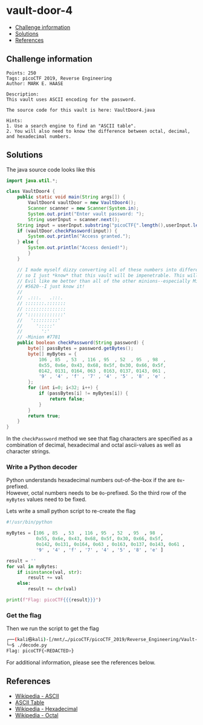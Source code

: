 # vault-door-4

- [Challenge information](#challenge-information)
- [Solutions](#solutions)
- [References](#references)

## Challenge information
```
Points: 250
Tags: picoCTF 2019, Reverse Engineering
Author: MARK E. HAASE

Description:
This vault uses ASCII encoding for the password. 

The source code for this vault is here: VaultDoor4.java

Hints:
1. Use a search engine to find an "ASCII table".
2. You will also need to know the difference between octal, decimal, and hexadecimal numbers.
```

## Solutions

The java source code looks like this
```java
import java.util.*;

class VaultDoor4 {
    public static void main(String args[]) {
        VaultDoor4 vaultDoor = new VaultDoor4();
        Scanner scanner = new Scanner(System.in);
        System.out.print("Enter vault password: ");
        String userInput = scanner.next();
	String input = userInput.substring("picoCTF{".length(),userInput.length()-1);
	if (vaultDoor.checkPassword(input)) {
	    System.out.println("Access granted.");
	} else {
	    System.out.println("Access denied!");
        }
    }

    // I made myself dizzy converting all of these numbers into different bases,
    // so I just *know* that this vault will be impenetrable. This will make Dr.
    // Evil like me better than all of the other minions--especially Minion
    // #5620--I just know it!
    //
    //  .:::.   .:::.
    // :::::::.:::::::
    // :::::::::::::::
    // ':::::::::::::'
    //   ':::::::::'
    //     ':::::'
    //       ':'
    // -Minion #7781
    public boolean checkPassword(String password) {
        byte[] passBytes = password.getBytes();
        byte[] myBytes = {
            106 , 85  , 53  , 116 , 95  , 52  , 95  , 98  ,
            0x55, 0x6e, 0x43, 0x68, 0x5f, 0x30, 0x66, 0x5f,
            0142, 0131, 0164, 063 , 0163, 0137, 0143, 061 ,
            '9' , '4' , 'f' , '7' , '4' , '5' , '8' , 'e' ,
        };
        for (int i=0; i<32; i++) {
            if (passBytes[i] != myBytes[i]) {
                return false;
            }
        }
        return true;
    }
}
```

In the `checkPassword` method we see that flag characters are specified as a combination of decimal, hexadecimal and octal ascii-values as well as character strings.

### Write a Python decoder

Python understands hexadecimal numbers out-of-the-box if the are `0x`-prefixed.  
However, octal numbers needs to be `0o`-prefixed. So the third row of the `myBytes` values need to be fixed.

Lets write a small python script to re-create the flag
```python
#!/usr/bin/python

myBytes = [106 , 85  , 53  , 116 , 95  , 52  , 95  , 98  ,
           0x55, 0x6e, 0x43, 0x68, 0x5f, 0x30, 0x66, 0x5f,
           0o142, 0o131, 0o164, 0o63 , 0o163, 0o137, 0o143, 0o61 ,
           '9' , '4' , 'f' , '7' , '4' , '5' , '8' , 'e' ]

result = ''
for val in myBytes:
    if isinstance(val, str):
        result += val
    else:
        result += chr(val)

print(f"Flag: picoCTF{{{result}}}")
```

### Get the flag

Then we run the script to get the flag
```bash
┌──(kali㉿kali)-[/mnt/…/picoCTF/picoCTF_2019/Reverse_Engineering/Vault-door-4]
└─$ ./decode.py
Flag: picoCTF{<REDACTED>}
```

For additional information, please see the references below.

## References

- [Wikipedia - ASCII](https://en.wikipedia.org/wiki/ASCII)
- [ASCII Table](https://www.ascii-code.com/)
- [Wikipedia - Hexadecimal](https://en.wikipedia.org/wiki/Hexadecimal)
- [Wikipedia - Octal](https://en.wikipedia.org/wiki/Octal)
